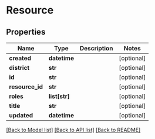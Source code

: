 # Resource

## Properties
Name | Type | Description | Notes
------------ | ------------- | ------------- | -------------
**created** | **datetime** |  | [optional] 
**district** | **str** |  | [optional] 
**id** | **str** |  | [optional] 
**resource_id** | **str** |  | [optional] 
**roles** | **list[str]** |  | [optional] 
**title** | **str** |  | [optional] 
**updated** | **datetime** |  | [optional] 

[[Back to Model list]](../README.md#documentation-for-models) [[Back to API list]](../README.md#documentation-for-api-endpoints) [[Back to README]](../README.md)

